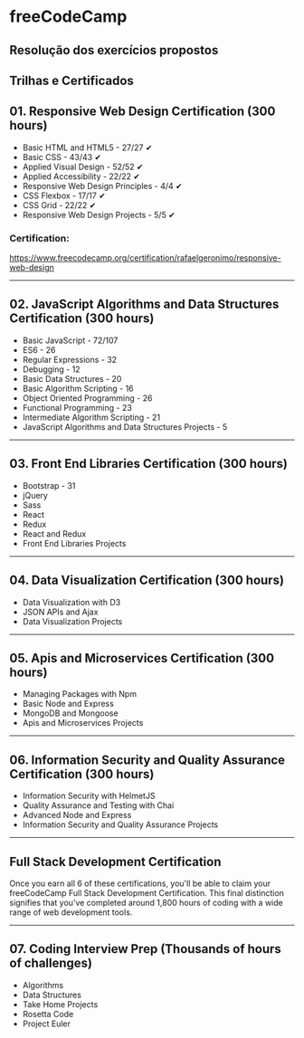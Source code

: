 # freeCodeCamp

## Resolução dos exercícios propostos

## **Trilhas e Certificados**

## 01. Responsive Web Design Certification (300 hours)

- Basic HTML and HTML5 - 27/27 ✔
- Basic CSS - 43/43 ✔
- Applied Visual Design - 52/52 ✔
- Applied Accessibility - 22/22 ✔
- Responsive Web Design Principles - 4/4 ✔
- CSS Flexbox - 17/17 ✔
- CSS Grid - 22/22 ✔
- Responsive Web Design Projects - 5/5 ✔

### Certification: 
https://www.freecodecamp.org/certification/rafaelgeronimo/responsive-web-design

---

## 02. JavaScript Algorithms and Data Structures Certification (300 hours)

- Basic JavaScript - 72/107
- ES6 - 26
- Regular Expressions - 32
- Debugging - 12
- Basic Data Structures - 20
- Basic Algorithm Scripting - 16
- Object Oriented Programming - 26
- Functional Programming - 23
- Intermediate Algorithm Scripting - 21
- JavaScript Algorithms and Data Structures Projects - 5

---

## 03. Front End Libraries Certification (300 hours)

- Bootstrap - 31
- jQuery
- Sass
- React
- Redux
- React and Redux
- Front End Libraries Projects

---

## 04. Data Visualization Certification (300 hours)

- Data Visualization with D3
- JSON APIs and Ajax
- Data Visualization Projects

---

## 05. Apis and Microservices Certification (300 hours)

- Managing Packages with Npm
- Basic Node and Express
- MongoDB and Mongoose
- Apis and Microservices Projects

---

## 06. Information Security and Quality Assurance Certification (300 hours)

- Information Security with HelmetJS
- Quality Assurance and Testing with Chai
- Advanced Node and Express
- Information Security and Quality Assurance Projects

---

## Full Stack Development Certification

Once you earn all 6 of these certifications, you'll be able to claim your freeCodeCamp Full Stack Development Certification. This final distinction signifies that you’ve completed around 1,800 hours of coding with a wide range of web development tools.

---

## 07. Coding Interview Prep (Thousands of hours of challenges)

- Algorithms
- Data Structures
- Take Home Projects
- Rosetta Code
- Project Euler